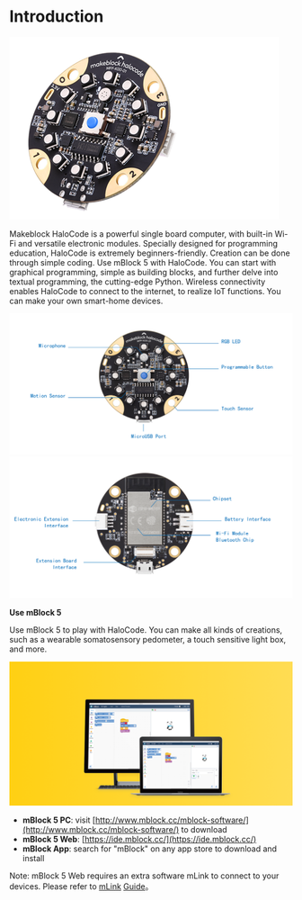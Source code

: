 # Introduction

![](../.gitbook/assets/0%20%286%29.png)

Makeblock HaloCode is a powerful single board computer, with built-in Wi-Fi and versatile electronic modules. Specially designed for programming education, HaloCode is extremely beginners-friendly. Creation can be done through simple coding. Use mBlock 5 with HaloCode. You can start with graphical programming, simple as building blocks, and further delve into textual programming, the cutting-edge Python. Wireless connectivity enables HaloCode to connect to the internet, to realize IoT functions. You can make your own smart-home devices.

![](../.gitbook/assets/1%20%288%29.png) ![](../.gitbook/assets/2%20%281%29.png)

**Use mBlock 5**

Use mBlock 5 to play with HaloCode. You can make all kinds of creations, such as a wearable somatosensory pedometer, a touch sensitive light box, and more.

![](../.gitbook/assets/3%20%2810%29.png)

* **mBlock 5 PC**: visit [http://www.mblock.cc/mblock-software/](http://www.mblock.cc/mblock-software/) to download
* **mBlock 5 Web**: [https://ide.mblock.cc/](https://ide.mblock.cc/)
* **mBlock App**: search for "mBlock" on any app store to download and install

Note: mBlock 5 Web requires an extra software mLink to connect to your devices. Please refer to [mLink](http://www.mblock.cc/doc/en/part-one-basics/mlink-quick-start-guide.html"%20\t%20"_blank) [Guide](http://www.mblock.cc/doc/en/part-one-basics/mlink-quick-start-guide.html"%20\t%20"_blank)。

